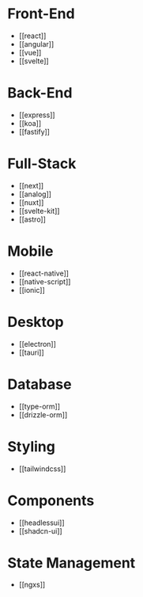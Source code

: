 # Front-End

- [[react]]
- [[angular]]
- [[vue]]
- [[svelte]]

# Back-End

- [[express]]
- [[koa]]
- [[fastify]]

# Full-Stack

- [[next]]
- [[analog]]
- [[nuxt]]
- [[svelte-kit]]
- [[astro]]

# Mobile

- [[react-native]]
- [[native-script]]
- [[ionic]]

# Desktop

- [[electron]]
- [[tauri]]

# Database

- [[type-orm]]
- [[drizzle-orm]]

# Styling

- [[tailwindcss]]

# Components

- [[headlessui]]
- [[shadcn-ui]]

# State Management

- [[ngxs]]
